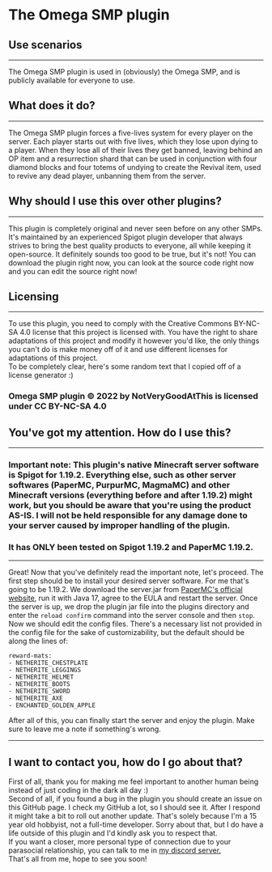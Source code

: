 # The Omega SMP plugin
## Use scenarios
---

The Omega SMP plugin is used in (obviously) the Omega SMP, and is publicly available for everyone to use.


## What does it do?
---
The Omega SMP plugin forces a five-lives system for every player on the server. Each player starts out with five lives, which they lose upon dying to a player. When they lose all of their lives they get banned, leaving behind an OP item and a resurrection shard that can be used in conjunction with four diamond blocks and four totems of undying to create the Revival item, used to revive any dead player, unbanning them from the server.

## Why should I use this over other plugins?

---
This plugin is completely original and never seen before on any other SMPs. It's maintained by an experienced Spigot plugin developer that always strives to bring the best quality products to everyone, all while keeping it open-source. It definitely sounds too good to be true, but it's not! You can download the plugin right now, you can look at the source code right now and you can edit the source right now!

## Licensing
---
To use this plugin, you need to comply with the Creative Commons BY-NC-SA 4.0 license that this project is licensed with. You have the right to share adaptations of this project and modify it however you'd like, the only things you can't do is make money off of it and use different licenses for adaptations of this project.\
 To be completely clear, here's some random text that I copied off of a license generator :)
### Omega SMP plugin © 2022 by NotVeryGoodAtThis is licensed under CC BY-NC-SA 4.0

## You've got my attention. How do I use this?
---
### Important note: This plugin's native Minecraft server software is Spigot for 1.19.2. Everything else, such as other server softwares (PaperMC, PurpurMC, MagmaMC) and other Minecraft versions (everything before and after 1.19.2) might work, but you should be aware that you're using the product AS-IS. I will not be held responsible for any damage done to your server caused by improper handling of the plugin.
### It has ONLY been tested on Spigot 1.19.2 and PaperMC 1.19.2.
---
    
Great! Now that you've definitely read the important note, let's proceed. The first step should be to install your desired server software. For me that's going to be 1.19.2. We download the server.jar from [PaperMC's official website](https://papermc.io/downloads), run it with Java 17, agree to the EULA and restart the server. Once the server is up, we drop the plugin jar file into the plugins directory and enter the ```reload confirm``` command into the server console and then ```stop```.\
 Now we should edit the config files. There's a necessary list not provided in the config file for the sake of customizability, but the default should be along the lines of:
```
reward-mats:
- NETHERITE_CHESTPLATE
- NETHERITE_LEGGINGS
- NETHERITE_HELMET
- NETHERITE_BOOTS
- NETHERITE_SWORD
- NETHERITE_AXE
- ENCHANTED_GOLDEN_APPLE
```
After all of this, you can finally start the server and enjoy the plugin. Make sure to leave me a note if something's wrong.

---

## I want to contact you, how do I go about that?
First of all, thank you for making me feel important to another human being instead of just coding in the dark all day :)\
 Second of all, if you found a bug in the plugin you should create an issue on this GitHub page. I check my GitHub a lot, so I should see it. After I respond it might take a bit to roll out another update. That's solely because I'm a 15 year old hobbyist, not a full-time developer. Sorry about that, but I do have a life outside of this plugin and I'd kindly ask you to respect that.\
 If you want a closer, more personal type of connection due to your parasocial relationship, you can talk to me in [my discord server.](https://dsc.gg/nvgat) \
 That's all from me, hope to see you soon!